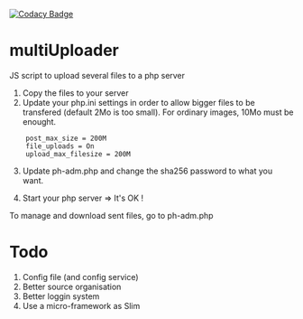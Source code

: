 [![Codacy Badge](https://api.codacy.com/project/badge/Grade/790815d737904c95a0a8ec5ab772d429)](https://www.codacy.com/app/amalricBzh/multiUploader?utm_source=github.com&amp;utm_medium=referral&amp;utm_content=amalricBzh/multiUploader&amp;utm_campaign=Badge_Grade)

# multiUploader
JS script to upload several files to a php server


1. Copy the files to your server
2. Update your php.ini settings in order to allow bigger files to be transfered (default 2Mo is too small). For ordinary images, 10Mo must be enought.

```
    post_max_size = 200M
    file_uploads = On
    upload_max_filesize = 200M
```

3. Update ph-adm.php and change the sha256 password to what you want.

3. Start your php server => It's OK !

To manage and download sent files, go to ph-adm.php

# Todo

1. Config file (and config service)
2. Better source organisation
2. Better loggin system
3. Use a micro-framework as Slim
